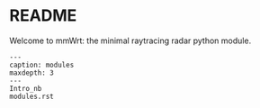 # README

Welcome to mmWrt: the minimal raytracing radar python module.

```{toctree}
---
caption: modules
maxdepth: 3
---
Intro_nb
modules.rst
```